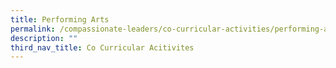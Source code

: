```yaml
---
title: Performing Arts
permalink: /compassionate-leaders/co-curricular-activities/performing-arts/band/
description: ""
third_nav_title: Co Curricular Acitivites
---
```

